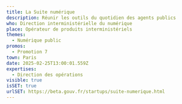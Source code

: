 ```yaml
---
title: La Suite numérique
description: Réunir les outils du quotidien des agents publics
who: Direction interministérielle du numérique
place: Opérateur de produits interministériels
themes:
  - Numérique public
promos:
  - Promotion 7
town: Paris
date: 2025-02-25T13:00:01.559Z
expertises:
  - Direction des opérations
visible: true
isSET: true
urlSET: https://beta.gouv.fr/startups/suite-numerique.html
---
```

